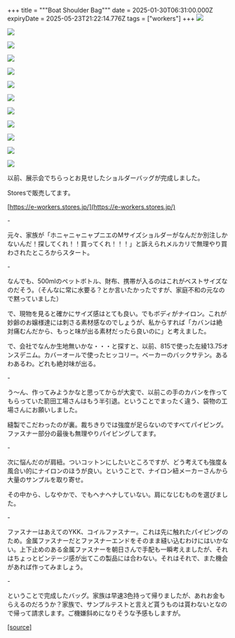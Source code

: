 +++
title = """Boat Shoulder Bag"""
date = 2025-01-30T06:31:00.000Z
expiryDate = 2025-05-23T21:22:14.776Z
tags = ["workers"]
+++
[![](https://blogger.googleusercontent.com/img/b/R29vZ2xl/AVvXsEh5t5jaAevKV86DJTu4lF4mVdotUUZZpcT43QfbeQqe-T3KFanrhz4geVUxYASPlMWy2fxUp-6fpkSzg3MvhwhIEPAlrRv-AocRL08HZ7CLco3yCYbOWye94l5bZsRCPg55HGpb8Bt2golwCHmFpLvEigDZhG4pVygHQgTc2redMXCOQ-J_rnVMl-9Z7rA/s320/DSC_0320.jpg)](https://blogger.googleusercontent.com/img/b/R29vZ2xl/AVvXsEh5t5jaAevKV86DJTu4lF4mVdotUUZZpcT43QfbeQqe-T3KFanrhz4geVUxYASPlMWy2fxUp-6fpkSzg3MvhwhIEPAlrRv-AocRL08HZ7CLco3yCYbOWye94l5bZsRCPg55HGpb8Bt2golwCHmFpLvEigDZhG4pVygHQgTc2redMXCOQ-J_rnVMl-9Z7rA/s1125/DSC_0320.jpg)

  

[![](https://blogger.googleusercontent.com/img/b/R29vZ2xl/AVvXsEg8qj6eEQ-otb1agxnPdAdBOzB21hBeNYLFKrGOub2uWFyoOruMp7DfMPHlWyRj6XajIiyNP31rgvR7qRttvR3dQC3rXNk9CM78jNXbo9y8pOTcSHjCkAX7i-NeblFqCFXcr5eyRlyfSMpGl0CqEF8cjFuSHXJs_EXBGJpwBB18t8yhb25cAV388y2Mnso/s320/DSC_0318.jpg)](https://blogger.googleusercontent.com/img/b/R29vZ2xl/AVvXsEg8qj6eEQ-otb1agxnPdAdBOzB21hBeNYLFKrGOub2uWFyoOruMp7DfMPHlWyRj6XajIiyNP31rgvR7qRttvR3dQC3rXNk9CM78jNXbo9y8pOTcSHjCkAX7i-NeblFqCFXcr5eyRlyfSMpGl0CqEF8cjFuSHXJs_EXBGJpwBB18t8yhb25cAV388y2Mnso/s1125/DSC_0318.jpg)

  

[![](https://blogger.googleusercontent.com/img/b/R29vZ2xl/AVvXsEjl3CnOU2rtB8jb305hOLNPBguX7aFt-5TnJ0F1D1HoeVDPm5wuOv-fQk_JkFtYdVPOxgMhJxNMqKr38rTfSCdT2-Cv7Zv1WsKlH-aA87GKbxArbzaUjl5bYP2A4biUZijrXhIxXSXWrXOfDWh3Dk6cH-AYHDJzzHWi8W8q_Kb1GbWeBmXII7fJRzC2YBA/s320/DSC_0316.jpg)](https://blogger.googleusercontent.com/img/b/R29vZ2xl/AVvXsEjl3CnOU2rtB8jb305hOLNPBguX7aFt-5TnJ0F1D1HoeVDPm5wuOv-fQk_JkFtYdVPOxgMhJxNMqKr38rTfSCdT2-Cv7Zv1WsKlH-aA87GKbxArbzaUjl5bYP2A4biUZijrXhIxXSXWrXOfDWh3Dk6cH-AYHDJzzHWi8W8q_Kb1GbWeBmXII7fJRzC2YBA/s1125/DSC_0316.jpg)

  

[![](https://blogger.googleusercontent.com/img/b/R29vZ2xl/AVvXsEjeTog1_q8CHiW03EE8RnvKx5Ci_eh7NbZwv7ubnQBHIwMy5FBrxD1DpLoY8fI0qh6JHz-p0NPgUwPsn1lJKPGuHEaF1l0LFVrej3J06cV_A5Yf6dieL7wh7VOF0f5-e6e-foOQZQnQeauPZJZkMIOeGJPKe33H3XXWnUgmKurQXQ9ijp4strC1tXcJiJY/s320/DSC_0312.jpg)](https://blogger.googleusercontent.com/img/b/R29vZ2xl/AVvXsEjeTog1_q8CHiW03EE8RnvKx5Ci_eh7NbZwv7ubnQBHIwMy5FBrxD1DpLoY8fI0qh6JHz-p0NPgUwPsn1lJKPGuHEaF1l0LFVrej3J06cV_A5Yf6dieL7wh7VOF0f5-e6e-foOQZQnQeauPZJZkMIOeGJPKe33H3XXWnUgmKurQXQ9ijp4strC1tXcJiJY/s1125/DSC_0312.jpg)

  

[![](https://blogger.googleusercontent.com/img/b/R29vZ2xl/AVvXsEi7cUOfBMcmOC5KKFjs4cGyb3FwuVnXnnHW6zHzXtepX3i6NL_U_m5M_Guiu_hjAw168uUvG_WllArZfJEF9EWxGqOoTbzCFBcsawKylc9du-p1QEyl-U9FuEWIxIMThJcfc46dddFkcU2xtOxueZ5qVDEp6A27bfMpjybs4yv1QW7urzekh_vjSrvcUmA/s320/DSC_0311.jpg)](https://blogger.googleusercontent.com/img/b/R29vZ2xl/AVvXsEi7cUOfBMcmOC5KKFjs4cGyb3FwuVnXnnHW6zHzXtepX3i6NL_U_m5M_Guiu_hjAw168uUvG_WllArZfJEF9EWxGqOoTbzCFBcsawKylc9du-p1QEyl-U9FuEWIxIMThJcfc46dddFkcU2xtOxueZ5qVDEp6A27bfMpjybs4yv1QW7urzekh_vjSrvcUmA/s1125/DSC_0311.jpg)

  

[![](https://blogger.googleusercontent.com/img/b/R29vZ2xl/AVvXsEh5HDaaIA8oWDJmGJbjf1BpYkD8OYLJJigsFc7FcioG6gecY2QGffkJpFN5LY2nooIkrpg1UTBdifbdG04A8vx4YZU8icgPaXphgk4ZxhbJkZY2UNTwMeTN6auJhgQ9wQTp9Hl-NYdEaWewY1Eo-MEPI4aNz_zyKvxejYhyaSpt09yMAVX4x4JA6R2W6BQ/s320/DSC_0309.jpg)](https://blogger.googleusercontent.com/img/b/R29vZ2xl/AVvXsEh5HDaaIA8oWDJmGJbjf1BpYkD8OYLJJigsFc7FcioG6gecY2QGffkJpFN5LY2nooIkrpg1UTBdifbdG04A8vx4YZU8icgPaXphgk4ZxhbJkZY2UNTwMeTN6auJhgQ9wQTp9Hl-NYdEaWewY1Eo-MEPI4aNz_zyKvxejYhyaSpt09yMAVX4x4JA6R2W6BQ/s1125/DSC_0309.jpg)

  

[![](https://blogger.googleusercontent.com/img/b/R29vZ2xl/AVvXsEhkFo0YICDOgiMiVO3yfXv94VgZtkBp-l6g7j4RJBBL0deug9QeqQkMLq7uxpNrU796ibEUQ4Abg-auD2fixfU088eNvOLfVhr0UTyApkNvbqFz7GeAdjApJzhBojFclrzcMCvu7vbf9MUq8mAX-9qLVUrDuiKnHyZR_4n1wK-ZOnQFliduIEGrtlSVrU4/s320/DSC_0308.jpg)](https://blogger.googleusercontent.com/img/b/R29vZ2xl/AVvXsEhkFo0YICDOgiMiVO3yfXv94VgZtkBp-l6g7j4RJBBL0deug9QeqQkMLq7uxpNrU796ibEUQ4Abg-auD2fixfU088eNvOLfVhr0UTyApkNvbqFz7GeAdjApJzhBojFclrzcMCvu7vbf9MUq8mAX-9qLVUrDuiKnHyZR_4n1wK-ZOnQFliduIEGrtlSVrU4/s1125/DSC_0308.jpg)

  

[![](https://blogger.googleusercontent.com/img/b/R29vZ2xl/AVvXsEixDM9O_K8IltalVR4EnMYkYoKeV5UU-nBWJZPYcFxrxwc21FwO84OOfN7NAjDeqCGGAxNX5iEwFvyI1Pos7WAdRrS4mEt6clJp3ljbJRuN-Rxllm78bA9nH6Tr-rWJqjakU1Ju40LCGcF5xDB6xypdARw_S9qKrXjEx8wXTfn7_JR6XiY1g1pJoLnc4Y8/s320/DSC_0306.jpg)](https://blogger.googleusercontent.com/img/b/R29vZ2xl/AVvXsEixDM9O_K8IltalVR4EnMYkYoKeV5UU-nBWJZPYcFxrxwc21FwO84OOfN7NAjDeqCGGAxNX5iEwFvyI1Pos7WAdRrS4mEt6clJp3ljbJRuN-Rxllm78bA9nH6Tr-rWJqjakU1Ju40LCGcF5xDB6xypdARw_S9qKrXjEx8wXTfn7_JR6XiY1g1pJoLnc4Y8/s1125/DSC_0306.jpg)

  

[![](https://blogger.googleusercontent.com/img/b/R29vZ2xl/AVvXsEhc4aqAuRcm8H5Ab7kIYUi4irAWBX2F_O8Sj7X3r7vp8LypMZULduobBGhMNSZhXFYR8jGyBdeamsCJzHTcfOo5oegXFI-VQqTRPHb09dpcHKtPeu2P3oEN0rey6dvbqSM_xrVuIu8xGll35AJs6mNU31iw1cqMciHptFEABBKTK7I3vONG6ei7gwGmCGs/s320/DSC_0305.jpg)](https://blogger.googleusercontent.com/img/b/R29vZ2xl/AVvXsEhc4aqAuRcm8H5Ab7kIYUi4irAWBX2F_O8Sj7X3r7vp8LypMZULduobBGhMNSZhXFYR8jGyBdeamsCJzHTcfOo5oegXFI-VQqTRPHb09dpcHKtPeu2P3oEN0rey6dvbqSM_xrVuIu8xGll35AJs6mNU31iw1cqMciHptFEABBKTK7I3vONG6ei7gwGmCGs/s1125/DSC_0305.jpg)

  

[![](https://blogger.googleusercontent.com/img/b/R29vZ2xl/AVvXsEhQ3JXB-NEyAEgbIuMtoz1LSLSg-0xLQfpkYYCN6h1NA03jCw1EzfLLwAZsSZnT4z1X45ug6Tzi3A9GSjiBygF79jQujRjVs-m_4oWLA0cUUL-SE4NI5M3PhCGNGPh35NjIvR_hrTxn8w5tpn0EcB8HR_Yr4eCismF5GQfCsTZihWinNGvXx2o02f2gwDw/s320/DSC_0304.jpg)](https://blogger.googleusercontent.com/img/b/R29vZ2xl/AVvXsEhQ3JXB-NEyAEgbIuMtoz1LSLSg-0xLQfpkYYCN6h1NA03jCw1EzfLLwAZsSZnT4z1X45ug6Tzi3A9GSjiBygF79jQujRjVs-m_4oWLA0cUUL-SE4NI5M3PhCGNGPh35NjIvR_hrTxn8w5tpn0EcB8HR_Yr4eCismF5GQfCsTZihWinNGvXx2o02f2gwDw/s1125/DSC_0304.jpg)

  

[![](https://blogger.googleusercontent.com/img/b/R29vZ2xl/AVvXsEiV9ht2k-_kC2Gfk_flExPOinCT_Kvi_8ko2kCTK8gXwxdERMavE5v_C4EBAhyjSTB6TbHl9Q-P-G7JOlKCF_4PxM1Ass0jLJ1-7C2xfxlhIQaoNardXpmpoSBn4Rzk3uXdxXDxkLfCgbW-wNDr5XEgK9AIEXzqf8WKHX9dZmvzdj1j-nL3NL3yEpWt2L4/s320/DSC_0302.jpg)](https://blogger.googleusercontent.com/img/b/R29vZ2xl/AVvXsEiV9ht2k-_kC2Gfk_flExPOinCT_Kvi_8ko2kCTK8gXwxdERMavE5v_C4EBAhyjSTB6TbHl9Q-P-G7JOlKCF_4PxM1Ass0jLJ1-7C2xfxlhIQaoNardXpmpoSBn4Rzk3uXdxXDxkLfCgbW-wNDr5XEgK9AIEXzqf8WKHX9dZmvzdj1j-nL3NL3yEpWt2L4/s1125/DSC_0302.jpg)

  

[![](https://blogger.googleusercontent.com/img/b/R29vZ2xl/AVvXsEipm0ULvE_O3YEeYKBLkrFlZFKjgQzyL0N-09ldeNEG-Stq3FfEM_sGxfMJq8u2KchhDBn5U81EyVBhiR-AgWSrS3miLIGfO3fbTZnrO8ssUj5ecBTxLa-dEJ46S5WF2-cg6a9eUKTHqZiqu8xsYusp9D7N93bufpje0zw5uhtenDLs6WsbvAUYKncx8tw/s320/DSC_0301.jpg)](https://blogger.googleusercontent.com/img/b/R29vZ2xl/AVvXsEipm0ULvE_O3YEeYKBLkrFlZFKjgQzyL0N-09ldeNEG-Stq3FfEM_sGxfMJq8u2KchhDBn5U81EyVBhiR-AgWSrS3miLIGfO3fbTZnrO8ssUj5ecBTxLa-dEJ46S5WF2-cg6a9eUKTHqZiqu8xsYusp9D7N93bufpje0zw5uhtenDLs6WsbvAUYKncx8tw/s1125/DSC_0301.jpg)

  

以前、展示会でちらっとお見せしたショルダーバッグが完成しました。

Storesで販売してます。

[https://e-workers.stores.jp/](https://e-workers.stores.jp/)

\-

元々、家族が「ホニャニャニャプニエのMサイズショルダーがなんだか別注しかないんだ！探してくれ！！買ってくれ！！！」と訴えられメルカリで無理やり買わされたところからスタート。

\-

なんでも、500mlのペットボトル、財布、携帯が入るのはこれがベストサイズなのだそう。（そんなに常に水要る？とか言いたかったですが、家庭不和の元なので黙っていました）

で、現物を見ると確かにサイズ感はとても良い。でもボディがナイロン。これが妙齢のお嬢様達には刺さる素材感なのでしょうが、私からすれば「カバンは絶対痛むんだから、もっと味が出る素材だったら良いのに」と考えました。

で、会社でなんか生地無いかな・・・と探すと、以前、815で使った左綾13.75オンスデニム。カバーオールで使ったヒッコリー。ベーカーのバックサテン。あるわあるわ。どれも絶対味が出る。

\-

う～ん、作ってみようかなと思ってからが大変で、以前この手のカバンを作ってもらっていた箭田工場さんはもう半引退。ということでまったく違う、袋物の工場さんにお願いしました。

縫製でこだわったのが裏。裁ちきりでは強度が足らないのですべてパイピング。ファスナー部分の最後も無理やりパイピングしてます。

\-

次に悩んだのが肩紐。ついコットンにしたいところですが、どう考えても強度＆風合い的にナイロンのほうが良い。ということで、ナイロン紐メーカーさんから大量のサンプルを取り寄せ。

その中から、しなやかで、でもヘナヘナしていない。肩になじむものを選びました。

\-

ファスナーはあえてのYKK、コイルファスナー。これは先に触れたパイピングのため。金属ファスナーだとファスナーエンドをそのまま縫い込むわけにはいかない。上下止めのある金属ファスナーを朝日さんで手配も一瞬考えましたが、それはちょっとビンテージ感が出てこの製品には合わない。それはそれで、また機会があれば作ってみましょう。

\-

ということで完成したバッグ。家族は早速3色持って帰りましたが、あれお金もらえるのだろうか？家族で、サンプルテストと言えど貰うものは貰わないとなので帰って請求します。ご機嫌斜めになりそうな予感もしますが。

[[source]](https://eworkers.blogspot.com/2025/01/boat-shoulder-bag.html)
